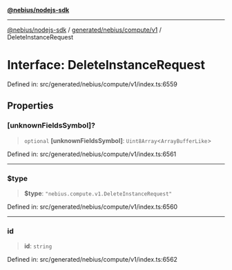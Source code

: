 [**@nebius/nodejs-sdk**](../../../../../README.md)

***

[@nebius/nodejs-sdk](../../../../../README.md) / [generated/nebius/compute/v1](../README.md) / DeleteInstanceRequest

# Interface: DeleteInstanceRequest

Defined in: src/generated/nebius/compute/v1/index.ts:6559

## Properties

### \[unknownFieldsSymbol\]?

> `optional` **\[unknownFieldsSymbol\]**: `Uint8Array`\<`ArrayBufferLike`\>

Defined in: src/generated/nebius/compute/v1/index.ts:6561

***

### $type

> **$type**: `"nebius.compute.v1.DeleteInstanceRequest"`

Defined in: src/generated/nebius/compute/v1/index.ts:6560

***

### id

> **id**: `string`

Defined in: src/generated/nebius/compute/v1/index.ts:6562
